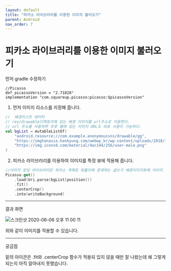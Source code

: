 ```yaml
---
layout: default
title: "피카소 라이브러리를 이용한 이미지 불러오기"
parent: Android
nav_order: 7
---
```


# 피카소 라이브러리를 이용한 이미지 불러오기

먼저 gradle 수정하기
```
//Picasso	 	 
def picassoVersion = "2.71828"	 	 
implementation "com.squareup.picasso:picasso:$picassoVersion"	
```

1. 먼저 이미지 리소스를 지정해 줍니다.

```kotlin
//  배경리스트 데이터
// res/drawable디렉토리에 있는 배경 이미지를 url주소로 이용한다.
// url 주소를 사용하면 추후 웹에 있는 이미지 URL도 바로 사용이 가능하다.
val bgList = mutableListOf(
    "android.resource://com.example.anonymoussns/drawable/gg",
    "https://imgtenasia.hankyung.com/webwp_kr/wp-content/uploads/2018/12/2018120622312089134-540x757.jpg",
    "https://img.icons8.com/material/4ac144/256/user-male.png"
)
```

2. 피카소 라이브러리를 이용하여 이미지를 특정 뷰에 적용해 줍니다.

```kotlin
//이미지 로딩 라이브러리인 피카소 객체로 뷰홀더에 존재하는 글쓰기 배경이미지뷰에 이미지 로딩
Picasso.get()
    .load(Uri.parse(bgList[position]))
    .fit()
    .centerCrop()
    .into(writeBackground)
```

---

결과 화면 

![스크린샷 2020-06-06 오후 11 00 11](https://user-images.githubusercontent.com/16849874/83946463-fda9d200-a84b-11ea-9a32-506230bf1a52.png)

위와 같이 이미지를 적용할 수 있습니다.

---

궁금점

밑의 아이콘은 .fit와 .centerCrop 함수가 적용되 있지 않을 때만 잘 나왔는데 왜 그렇게 되는지 아직 알아내지 못했습니다.